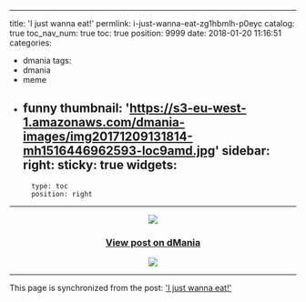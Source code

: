 
---
title: 'I just wanna eat!'
permlink: i-just-wanna-eat-zg1hbmlh-p0eyc
catalog: true
toc_nav_num: true
toc: true
position: 9999
date: 2018-01-20 11:16:51
categories:
- dmania
tags:
- dmania
- meme
- funny
thumbnail: 'https://s3-eu-west-1.amazonaws.com/dmania-images/img20171209131814-mh1516446962593-loc9amd.jpg'
sidebar:
    right:
        sticky: true
widgets:
    -
        type: toc
        position: right
---


<center>
                    <a href="https://dmania.lol/post/mrspointm/i-just-wanna-eat-zg1hbmlh-p0eyc">
                      <img src="https://s3-eu-west-1.amazonaws.com/dmania-images/img20171209131814-mh1516446962593-loc9amd.jpg">
                    </a>
                    <h3><a href="https://dmania.lol/post/mrspointm/i-just-wanna-eat-zg1hbmlh-p0eyc">View post on dMania</a></h3>
                    <a href="https://dmania.lol">
                      <img src="https://dmania.lol/assets/img/dmania_steemit_post.png">
                    </a>
                  </center>

- - -

This page is synchronized from the post: ['I just wanna eat!'](https://steemit.com/@mrspointm/i-just-wanna-eat-zg1hbmlh-p0eyc)
